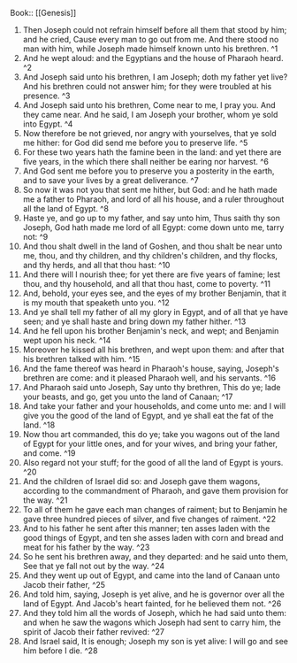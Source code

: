  Book:: [[Genesis]]
 1. Then Joseph could not refrain himself before all them that stood by him; and he cried, Cause every man to go out from me. And there stood no man with him, while Joseph made himself known unto his brethren. ^1
 2. And he wept aloud: and the Egyptians and the house of Pharaoh heard. ^2
 3. And Joseph said unto his brethren, I am Joseph; doth my father yet live? And his brethren could not answer him; for they were troubled at his presence. ^3
 4. And Joseph said unto his brethren, Come near to me, I pray you. And they came near. And he said, I am Joseph your brother, whom ye sold into Egypt. ^4
 5. Now therefore be not grieved, nor angry with yourselves, that ye sold me hither: for God did send me before you to preserve life. ^5
 6. For these two years hath the famine been in the land: and yet there are five years, in the which there shall neither be earing nor harvest. ^6
 7. And God sent me before you to preserve you a posterity in the earth, and to save your lives by a great deliverance. ^7
 8. So now it was not you that sent me hither, but God: and he hath made me a father to Pharaoh, and lord of all his house, and a ruler throughout all the land of Egypt. ^8
 9. Haste ye, and go up to my father, and say unto him, Thus saith thy son Joseph, God hath made me lord of all Egypt: come down unto me, tarry not: ^9
 10. And thou shalt dwell in the land of Goshen, and thou shalt be near unto me, thou, and thy children, and thy children's children, and thy flocks, and thy herds, and all that thou hast: ^10
 11. And there will I nourish thee; for yet there are five years of famine; lest thou, and thy household, and all that thou hast, come to poverty. ^11
 12. And, behold, your eyes see, and the eyes of my brother Benjamin, that it is my mouth that speaketh unto you. ^12
 13. And ye shall tell my father of all my glory in Egypt, and of all that ye have seen; and ye shall haste and bring down my father hither. ^13
 14. And he fell upon his brother Benjamin's neck, and wept; and Benjamin wept upon his neck. ^14
 15. Moreover he kissed all his brethren, and wept upon them: and after that his brethren talked with him. ^15
 16. And the fame thereof was heard in Pharaoh's house, saying, Joseph's brethren are come: and it pleased Pharaoh well, and his servants. ^16
 17. And Pharaoh said unto Joseph, Say unto thy brethren, This do ye; lade your beasts, and go, get you unto the land of Canaan; ^17
 18. And take your father and your households, and come unto me: and I will give you the good of the land of Egypt, and ye shall eat the fat of the land. ^18
 19. Now thou art commanded, this do ye; take you wagons out of the land of Egypt for your little ones, and for your wives, and bring your father, and come. ^19
 20. Also regard not your stuff; for the good of all the land of Egypt is yours. ^20
 21. And the children of Israel did so: and Joseph gave them wagons, according to the commandment of Pharaoh, and gave them provision for the way. ^21
 22. To all of them he gave each man changes of raiment; but to Benjamin he gave three hundred pieces of silver, and five changes of raiment. ^22
 23. And to his father he sent after this manner; ten asses laden with the good things of Egypt, and ten she asses laden with corn and bread and meat for his father by the way. ^23
 24. So he sent his brethren away, and they departed: and he said unto them, See that ye fall not out by the way. ^24
 25. And they went up out of Egypt, and came into the land of Canaan unto Jacob their father, ^25
 26. And told him, saying, Joseph is yet alive, and he is governor over all the land of Egypt. And Jacob's heart fainted, for he believed them not. ^26
 27. And they told him all the words of Joseph, which he had said unto them: and when he saw the wagons which Joseph had sent to carry him, the spirit of Jacob their father revived: ^27
 28. And Israel said, It is enough; Joseph my son is yet alive: I will go and see him before I die. ^28
